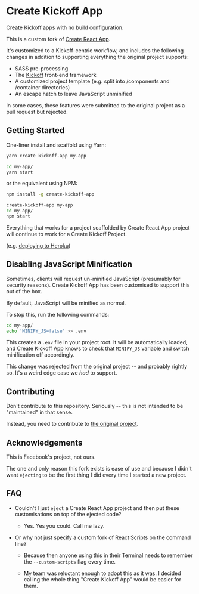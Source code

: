 # Create Kickoff App

Create Kickoff apps with no build configuration.

This is a custom fork of [Create React App](https://github.com/facebookincubator/create-react-app).

It's customized to a Kickoff-centric workflow, and includes the following changes in addition to supporting everything the original project supports:

* SASS pre-processing
* The [Kickoff](http://github.com/trykickoff/kickoff) front-end framework
* A customized project template (e.g. split into /components and /container directories)
* An escape hatch to leave JavaScript unminified

In some cases, these features were submitted to the original project as a pull request but rejected.

## Getting Started

One-liner install and scaffold using Yarn:

```sh
yarn create kickoff-app my-app

cd my-app/
yarn start
```

or the equivalent using NPM:

```sh
npm install -g create-kickoff-app

create-kickoff-app my-app
cd my-app/
npm start
```

Everything that works for a project scaffolded by Create React App project will continue to work for a Create Kickoff Project.

(e.g. [deploying to Heroku](https://github.com/mars/create-react-app-buildpack))

## Disabling JavaScript Minification

Sometimes, clients will request un-minified JavaScript (presumably for security reasons). Create Kickoff App has been customised to support this out of the box.

By default, JavaScript will be minified as normal.

To stop this, run the following commands:

```sh
cd my-app/
echo 'MINIFY_JS=false' >> .env
```

This creates a `.env` file in your project root. It will be automatically loaded, and Create Kickoff App knows to check that `MINIFY_JS` variable and switch minification off accordingly.

This change was rejected from the original project -- and probably rightly so. It's a weird edge case we *had* to support.

## Contributing

Don't contribute to this repository. Seriously -- this is not intended to be "maintained" in that sense.

Instead, you need to contribute to [the original project](http://github.com/facebookincubator/create-react-app).

## Acknowledgements

This is Facebook's project, not ours.

The one and only reason this fork exists is ease of use and because I didn't want `ejecting` to be the first thing I did every time I started a new project.

## FAQ

- Couldn't I just `eject` a Create React App project and then put these customisations on top of the ejected code?
  - Yes. Yes you could. Call me lazy.

- Or why not just specify a custom fork of React Scripts on the command line?
  - Because then anyone using this in their Terminal needs to remember the `--custom-scripts` flag every time.

  - My team was reluctant enough to adopt this as it was. I decided calling the whole thing "Create Kickoff App" would be easier for them.
